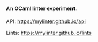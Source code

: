 #### An OCaml linter experiment.

API: https://mylinter.github.io/api

Lints: https://mylinter.github.io/lints
